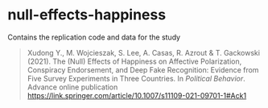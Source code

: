 # null-effects-happiness

Contains the replication code and data for the study 

  > Xudong Y., M. Wojcieszak, S. Lee, A. Casas, R. Azrout & T. Gackowski (2021). The (Null) Effects of Happiness on Affective Polarization, Conspiracy Endorsement, and Deep Fake Recognition: Evidence from Five Survey Experiments in Three Countries. In *Political Behavior*. Advance online publication https://link.springer.com/article/10.1007/s11109-021-09701-1#Ack1
